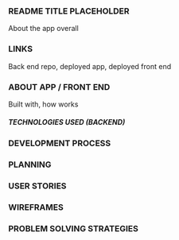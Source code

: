 ### README TITLE PLACEHOLDER
About the app overall
### LINKS
Back end repo, deployed app, deployed front end
### ABOUT APP / FRONT END
Built with, how works
##### TECHNOLOGIES USED (BACKEND)
### DEVELOPMENT PROCESS
### PLANNING
### USER STORIES
### WIREFRAMES
### PROBLEM SOLVING STRATEGIES
